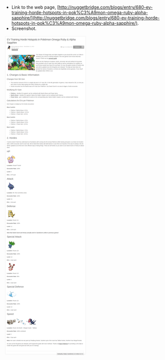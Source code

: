* Link to the web page, [http://nuggetbridge.com/blogs/entry/680-ev-training-horde-hotspots-in-pok%C3%A9mon-omega-ruby-alpha-sapphire/](http://nuggetbridge.com/blogs/entry/680-ev-training-horde-hotspots-in-pok%C3%A9mon-omega-ruby-alpha-sapphire/).
* Screenshot.

![./20161011-1010-gmt+2-horde-evs-training-in-pokemon-omega-ruby-alpha-sapphire-oras-1.png](./20161011-1010-gmt+2-horde-evs-training-in-pokemon-omega-ruby-alpha-sapphire-oras-1.png)